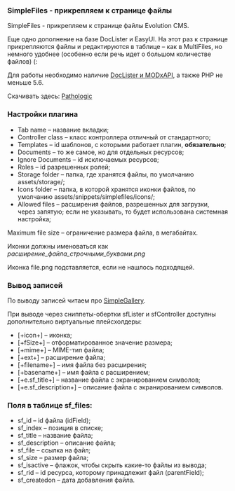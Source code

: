 
<meta http-equiv="Content-Type" content="text/html; charset=utf-8">
<h3>SimpleFiles - прикрепляем к странице файлы </h3>
SimpleFiles - прикрепляем к странице файлы Evolution CMS.
<p>Еще одно дополнение на базе DocLister и EasyUI. На этот раз к странице прикрепляются файлы и редактируются в таблице</span> – как в MultiFiles, но немного удобнее (особенно если речь идет о большом количестве файлов) (:</p>
<p>Для работы необходимо наличие <a href="https://github.com/AgelxNash/DocLister" rel="nofollow" target="_blank">DocLister и MODxAPI</a>, а также PHP не меньше 5.6.</p>
<p>Скачивать здесь: <i class="fa fa-github fa-lg text-primary"></i> <a href="https://github.com/Pathologic/SimpleFiles" rel="nofollow" target="_blank">Pathologic</a></p>
<h3 class="sub-header">Настройки плагина</h3>
<ul>
	<li><span class="text-bold">Tab name</span> – название вкладки;</li>
	<li><span class="text-bold">Controller class</span> – класс контроллера отличный от стандартного;</li>
	<li><span class="text-bold">Templates</span> – id шаблонов, с которыми работает плагин, <strong>обязательно</strong>;</li>
	<li><span class="text-bold">Documents</span> – то же самое, но для отдельных ресурсов;</li>
	<li><span class="text-bold">Ignore Documents</span> – id исключаемых ресурсов;</li>
	<li><span class="text-bold">Roles</span> – id разрешенных ролей;</li>
	<li><span class="text-bold">Storage folder</span> – папка, где хранятся файлы, по умолчанию assets/storage/;</li>
	<li><span class="text-bold">Icons folder</span> – папка, в которой хранятся иконки файлов, по умолчанию assets/snippets/simplefiles/icons/;</li>
	<li><span class="text-bold">Allowed files</span> – расширения файлов, разрешенных для загрузки, через запятую; если не указывать, то будет использована системная настройка;</li>
</ul>
<p>Maximum file size</span> – ограничение размера файла, в мегабайтах.</p>
<p>Иконки должны именоваться как <em>расширение_файла_строчными_буквами.png</em></p>
<p>Иконка file.png подставляется, если не нашлось подходящей.</p>

<h3 class="sub-header">Вывод записей</h3>
<p>По выводу записей читаем про <a href="simplegallery/index.html" rel="nofollow" target="_blank">SimpleGallery</a>.</p>
<p>При выводе через сниппеты-обертки sfLister и sfController доступны дополнительно виртуальные плейсхолдеры:</p>
<ul>
	<li><span class="text-bold">[+icon+]</span> – иконка;</li>
	<li><span class="text-bold">[+fSize+]</span> – отформатированное значение размера;</li>
	<li><span class="text-bold">[+mime+]</span> – MIME-тип файла;</li>
	<li><span class="text-bold">[+ext+]</span> – расширение файла;</li>
	<li><span class="text-bold">[+filename+]</span> – имя файла без расширения;</li>
	<li><span class="text-bold">[+basename+]</span> – имя файла с расширением;</li>
	<li><span class="text-bold">[+e.sf_title+]</span> – название файла с экранированием символов;</li>
	<li><span class="text-bold">[+e.sf_description+]</span> – описание файла с экранированием символов.</li>
</ul>

<h3 class="sub-header">Поля в таблице sf_files:</h3>
<ul>
	<li><span class="text-bold">sf_id</span> – id файла (idField);</li>
	<li><span class="text-bold">sf_index</span> – позиция в списке;</li>
	<li><span class="text-bold">sf_title</span> – название файла;</li>
	<li><span class="text-bold">sf_description</span> – описание файла;</li>
	<li><span class="text-bold">sf_file</span> – ссылка на файл;</li>
	<li><span class="text-bold">sf_size</span> – размер файла;</li>
	<li><span class="text-bold">sf_isactive</span> – флажок, чтобы скрыть какие-то файлы из вывода;</li>
	<li><span class="text-bold">sf_rid</span> – id ресурса, которому принадлежит файл (parentField);</li>
	<li><span class="text-bold">sf_createdon</span> – дата добавления файла.</li>
</ul>